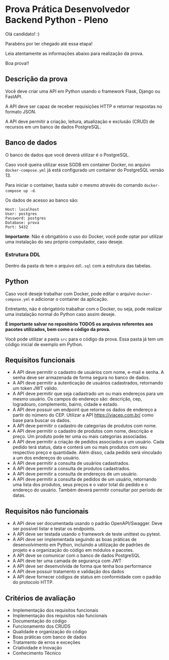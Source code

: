 # Prova Prática Desenvolvedor Backend Python - Pleno 

Olá candidato! :)

Parabéns por ter chegado até essa etapa!

Leia atentamente as informações abaixo para realização da prova.

Boa prova!!

## Descrição da prova

Você deve criar uma API em Python usando o framework Flask, Django ou FastAPI. 

A API deve ser capaz de receber requisições HTTP e retornar respostas no formato JSON. 

A API deve permitir a criação, leitura, atualização e exclusão (CRUD) de recursos em um banco de dados PostgreSQL.

## Banco de dados

O banco de dados que você deverá utilizar é o PostgreSQL. 

Caso você queira utilizar esse SGDB em container Docker, no arquivo `docker-compose.yml` já está configurado um container do PostgreSQL versão 13.

Para iniciar o container, basta subir o mesmo através do comando `docker-compose up -d`.

Os dados de acesso ao banco são:

```
Host: localhost
User: postgres
Password: postgres
Database: prova
Port: 5432
```

**Importante**: Não é obrigatório o uso do Docker, você pode optar por utilizar uma instalação do seu próprio computador, caso deseje.

### Estrutura DDL

Dentro da pasta `db` tem o arquivo `ddl.sql` com a estrutura das tabelas.

## Python

Caso você deseje trabalhar com Docker, pode editar o arquivo `docker-compose.yml` e adicionar o container da aplicação.

Entretanto, não é obrigatório trabalhar com o Docker, ou seja, pode realizar uma instalação normal do Python caso assim deseje.

**É importante salvar no repositório TODOS os arquivos referentes aos pacotes utilizados, bem como o código da prova.**

Você pode utilizar a pasta `src` para o código da prova. Essa pasta já tem um código inicial de exemplo em Python.

## Requisitos funcionais

- A API deve permitir o cadastro de usuários com nome, e-mail e senha. A senha deve ser armazenada de forma segura no banco de dados.
- A API deve permitir a autenticação de usuários cadastrados, retornando um token JWT válido.
- A API deve permitir que seja cadastrado um ou mais endereços para um mesmo usuário. Os campos do endereço são: descrição, cep, logradouro, complemento, bairro, cidade e estado.
- A API deve possuir um endpoint que retorne os dados de endereço a partir do número do CEP. Utilizar a API https://viacep.com.br/ como base para buscar os dados.
- A API deve permitir o cadastro de categorias de produtos com nome.
- A API deve permitir o cadastro de produtos com nome, descrição e preço. Um produto pode ter uma ou mais categorias associadas.
- A API deve permitir a criação de pedidos associados a um usuário. Cada pedido terá status, data e conterá um ou mais produtos com seu respectivo preço e quantidade. Além disso, cada pedido será vinculado a um dos endereços do usuário.
- A API deve permitir a consulta de usuários cadastrados.
- A API deve permitir a consulta de produtos cadastrados.
- A API deve permitir a consulta de endereços de um usuário.
- A API deve permitir a consulta de pedidos de um usuário, retornando uma lista dos produtos, seus preços e o valor total do pedido e o endereço do usuário. Também deverá permitir consultar por período de datas.

## Requisitos não funcionais

- A API deve ser documentada usando o padrão OpenAPI/Swagger. Deve ser possível listar e testar os endpoints.
- A API deve ser testada usando o framework de teste unittest ou pytest.
- A API deve ser implementada seguindo as boas práticas de desenvolvimento em Python, incluindo a utilização de padrões de projeto e a organização do código em módulos e pacotes.
- A API deve se comunicar com o banco de dados PostgreSQL
- A API deve ter uma camada de segurança com JWT
- A API deve ser desenvolvida de forma que tenha boa performance
- A API deve possuir tratamento e validação dos dados
- A API deve fornecer códigos de status em conformidade com o padrão do protocolo HTTP.


## Critérios de avaliação

- Implementação dos requisitos funcionais
- Implementação dos requisitos não funcionais
- Documentação do código
- Funcionamento dos CRUDS
- Qualidade e organização do código
- Boas práticas com banco de dados
- Tratamento de erros e exceções
- Criatividade e Inovação
- Conhecimento Técnico

